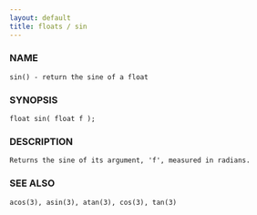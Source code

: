```yaml
---
layout: default
title: floats / sin
---
```


### NAME

    sin() - return the sine of a float

### SYNOPSIS

    float sin( float f );

### DESCRIPTION

    Returns the sine of its argument, 'f', measured in radians.

### SEE ALSO

    acos(3), asin(3), atan(3), cos(3), tan(3)

